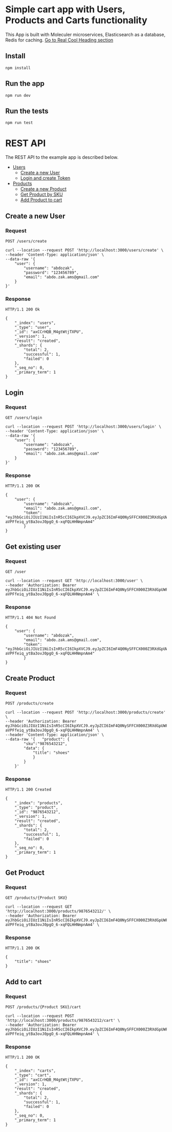 # Simple cart app with Users, Products and Carts functionality

This App is built with Moleculer microservices, Elasticsearch as a database, Redis for caching.
[Go to Real Cool Heading section](#run-the-tests)
## Install

    npm install

## Run the app

    npm run dev

## Run the tests

    npm run test

# REST API

The REST API to the example app is described below.
- [Users](#create-a-new-user)
    - [Create a new User](#create-a-new-user)
    - [Login and create Token](#get-existing-user)
- [Products](#create-product)
    - [Create a new Product](#create-product)
    - [Get Product by SKU](#get-product)
    - [Add Product to cart](#add-to-cart)
    
## Create a new User

### Request

`POST /users/create`

    curl --location --request POST 'http://localhost:3000/users/create' \
    --header 'Content-Type: application/json' \
    --data-raw '{
        "user": {
            "username": "abdozak",
            "password": "123456789",
            "email": "abdo.zak.ams@gmail.com"
        }
    }'

### Response

    HTTP/1.1 200 Ok

    {
        "_index": "users",
        "_type": "user",
        "_id": "axCCrHQB_M4gtWtjTXPU",
        "_version": 1,
        "result": "created",
        "_shards": {
            "total": 2,
            "successful": 1,
            "failed": 0
        },
        "_seq_no": 0,
        "_primary_term": 1
    }

## Login

### Request

`GET /users/login`

    curl --location --request POST 'http://localhost:3000/users/login' \
    --header 'Content-Type: application/json' \
    --data-raw '{
        "user": {
            "username": "abdozak",
            "password": "123456789",
            "email": "abdo.zak.ams@gmail.com"
        }
    }'

### Response

    HTTP/1.1 200 OK

    {
        "user": {
            "username": "abdozak",
            "email": "abdo.zak.ams@gmail.com",
            "token": "eyJhbGciOiJIUzI1NiIsInR5cCI6IkpXVCJ9.eyJpZCI6ImF4Q0NySFFCX000Z3RXdGpUWFBVIiwiZW1haWwiOiJhYmRvLnphay5hbXNAZ21haWwuY29tIiwiZXhwIjoxNjA1ODA2MjgzLCJpYXQiOjE2MDA2MjIyODN9.Nn2E-aVPFfeiq_ytBa3ovJ0pgO_6-xqFQLHHNmpnAm4"
            }
    }
    
## Get existing user

### Request

`GET /user`

    curl --location --request GET 'http://localhost:3000/user' \
    --header 'Authorization: Bearer eyJhbGciOiJIUzI1NiIsInR5cCI6IkpXVCJ9.eyJpZCI6ImF4Q0NySFFCX000Z3RXdGpUWFBVIiwiZW1haWwiOiJhYmRvLnphay5hbXNAZ21haWwuY29tIiwiZXhwIjoxNjA1ODA2MjgzLCJpYXQiOjE2MDA2MjIyODN9.Nn2E-aVPFfeiq_ytBa3ovJ0pgO_6-xqFQLHHNmpnAm4' \

### Response

    HTTP/1.1 404 Not Found

    {
        "user": {
            "username": "abdozak",
            "email": "abdo.zak.ams@gmail.com",
            "token": "eyJhbGciOiJIUzI1NiIsInR5cCI6IkpXVCJ9.eyJpZCI6ImF4Q0NySFFCX000Z3RXdGpUWFBVIiwiZW1haWwiOiJhYmRvLnphay5hbXNAZ21haWwuY29tIiwiZXhwIjoxNjA1ODA2MjgzLCJpYXQiOjE2MDA2MjIyODN9.Nn2E-aVPFfeiq_ytBa3ovJ0pgO_6-xqFQLHHNmpnAm4"
            }
    }

## Create Product

### Request

`POST /products/create`

    curl --location --request POST 'http://localhost:3000/products/create' \
    --header 'Authorization: Bearer eyJhbGciOiJIUzI1NiIsInR5cCI6IkpXVCJ9.eyJpZCI6ImF4Q0NySFFCX000Z3RXdGpUWFBVIiwiZW1haWwiOiJhYmRvLnphay5hbXNAZ21haWwuY29tIiwiZXhwIjoxNjA1ODA2MjgzLCJpYXQiOjE2MDA2MjIyODN9.Nn2E-aVPFfeiq_ytBa3ovJ0pgO_6-xqFQLHHNmpnAm4' \
    --header 'Content-Type: application/json' \
    --data-raw '{   "product": {
            "sku":"9876543212",
            "data": {
                "title": "shoes"
                }
            }
        }'

### Response

    HTTP/1.1 200 Created
    
    {
        "_index": "products",
        "_type": "product",
        "_id": "9876543212",
        "_version": 1,
        "result": "created",
        "_shards": {
            "total": 2,
            "successful": 1,
            "failed": 0
        },
        "_seq_no": 0,
        "_primary_term": 1
    }

## Get Product

### Request

`GET /products/{Product SKU}`

    curl --location --request GET 'http://localhost:3000/products/9876543212/' \
    --header 'Authorization: Bearer eyJhbGciOiJIUzI1NiIsInR5cCI6IkpXVCJ9.eyJpZCI6ImF4Q0NySFFCX000Z3RXdGpUWFBVIiwiZW1haWwiOiJhYmRvLnphay5hbXNAZ21haWwuY29tIiwiZXhwIjoxNjA1ODA2MjgzLCJpYXQiOjE2MDA2MjIyODN9.Nn2E-aVPFfeiq_ytBa3ovJ0pgO_6-xqFQLHHNmpnAm4' \
    

### Response

    HTTP/1.1 200 OK

    {
        "title": "shoes"
    }

## Add to cart

### Request

`POST /products/{Product SKU}/cart`

    curl --location --request POST 'http://localhost:3000/products/9876543212/cart' \
    --header 'Authorization: Bearer eyJhbGciOiJIUzI1NiIsInR5cCI6IkpXVCJ9.eyJpZCI6ImF4Q0NySFFCX000Z3RXdGpUWFBVIiwiZW1haWwiOiJhYmRvLnphay5hbXNAZ21haWwuY29tIiwiZXhwIjoxNjA1ODA2MjgzLCJpYXQiOjE2MDA2MjIyODN9.Nn2E-aVPFfeiq_ytBa3ovJ0pgO_6-xqFQLHHNmpnAm4' \

### Response

    HTTP/1.1 200 OK

    {
        "_index": "carts",
        "_type": "cart",
        "_id": "axCCrHQB_M4gtWtjTXPU",
        "_version": 1,
        "result": "created",
        "_shards": {
            "total": 2,
            "successful": 1,
            "failed": 0
        },
        "_seq_no": 0,
        "_primary_term": 1
    }

